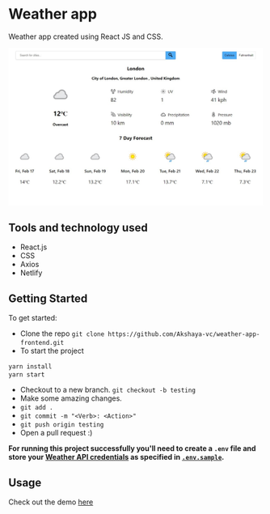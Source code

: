 # Weather app

Weather app created using React JS and CSS.

<img src="./src/assets/weather-app-screenshot.jpg">

## Tools and technology used

- React.js
- CSS
- Axios
- Netlify

## Getting Started

To get started:

- Clone the repo
  `git clone https://github.com/Akshaya-vc/weather-app-frontend.git`
- To start the project

```shell
yarn install
yarn start
```
- Checkout to a new branch.
  `git checkout -b testing`
- Make some amazing changes.
- `git add .`
- `git commit -m "<Verb>: <Action>"`
- `git push origin testing`
- Open a pull request :)

**For running this project successfully you'll need to create a `.env` file and store your [Weather API credentials](https://www.weatherapi.com/) as specified in [`.env.sample`](https://github.com/Akshaya-vc/weather-app-frontend/blob/master/.env.sample).**

## Usage


Check out the demo [here]()